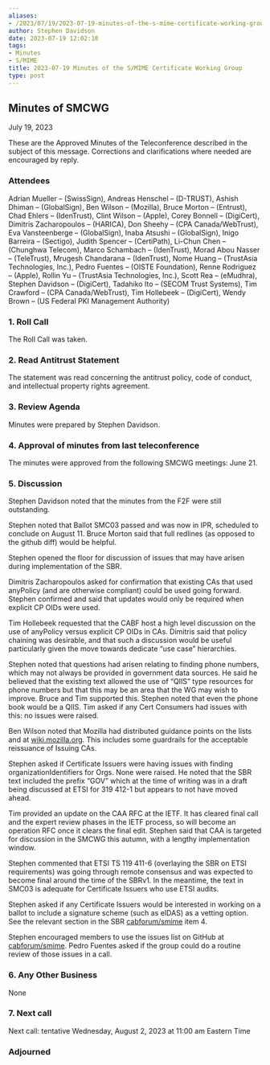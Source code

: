 ```yaml
---
aliases:
- /2023/07/19/2023-07-19-minutes-of-the-s-mime-certificate-working-group/
author: Stephen Davidson
date: 2023-07-19 12:02:10
tags:
- Minutes
- S/MIME
title: 2023-07-19 Minutes of the S/MIME Certificate Working Group
type: post
---
```


## Minutes of SMCWG

July 19, 2023

These are the Approved Minutes of the Teleconference described in the subject of this message. Corrections and clarifications where needed are encouraged by reply.

### Attendees

Adrian Mueller – (SwissSign), Andreas Henschel – (D-TRUST), Ashish Dhiman – (GlobalSign), Ben Wilson – (Mozilla), Bruce Morton – (Entrust), Chad Ehlers – (IdenTrust), Clint Wilson – (Apple), Corey Bonnell – (DigiCert), Dimitris Zacharopoulos – (HARICA), Don Sheehy – (CPA Canada/WebTrust), Eva Vansteenberge – (GlobalSign), Inaba Atsushi – (GlobalSign), Inigo Barreira – (Sectigo), Judith Spencer – (CertiPath), Li-Chun Chen – (Chunghwa Telecom), Marco Schambach – (IdenTrust), Morad Abou Nasser – (TeleTrust), Mrugesh Chandarana – (IdenTrust), Nome Huang – (TrustAsia Technologies, Inc.), Pedro Fuentes – (OISTE Foundation), Renne Rodriguez – (Apple), Rollin Yu – (TrustAsia Technologies, Inc.), Scott Rea – (eMudhra), Stephen Davidson – (DigiCert), Tadahiko Ito – (SECOM Trust Systems), Tim Crawford – (CPA Canada/WebTrust), Tim Hollebeek – (DigiCert), Wendy Brown – (US Federal PKI Management Authority)

### 1. Roll Call

The Roll Call was taken.

### 2. Read Antitrust Statement

The statement was read concerning the antitrust policy, code of conduct, and intellectual property rights agreement.

### 3. Review Agenda

Minutes were prepared by Stephen Davidson.

### 4. Approval of minutes from last teleconference

The minutes were approved from the following SMCWG meetings: June 21.

### 5. Discussion

Stephen Davidson noted that the minutes from the F2F were still outstanding.

Stephen noted that Ballot SMC03 passed and was now in IPR, scheduled to conclude on August 11. Bruce Morton said that full redlines (as opposed to the github diff) would be helpful.

Stephen opened the floor for discussion of issues that may have arisen during implementation of the SBR.

Dimitris Zacharopoulos asked for confirmation that existing CAs that used anyPolicy (and are otherwise compliant) could be used going forward. Stephen confirmed and said that updates would only be required when explicit CP OIDs were used.

Tim Hollebeek requested that the CABF host a high level discussion on the use of anyPolicy versus explicit CP OIDs in CAs. Dimitris said that policy chaining was desirable, and that such a discussion would be useful particularly given the move towards dedicate “use case” hierarchies.

Stephen noted that questions had arisen relating to finding phone numbers, which may not always be provided in government data sources. He said he believed that the existing text allowed the use of “QIIS” type resources for phone numbers but that this may be an area that the WG may wish to improve. Bruce and Tim supported this. Stephen noted that even the phone book would be a QIIS. Tim asked if any Cert Consumers had issues with this: no issues were raised.

Ben Wilson noted that Mozilla had distributed guidance points on the lists and at [wiki.mozilla.org](https://wiki.mozilla.org/CA/Transition_SMIME_BRs). This includes some guardrails for the acceptable reissuance of Issuing CAs.

Stephen asked if Certificate Issuers were having issues with finding organizationIdentifiers for Orgs. None were raised. He noted that the SBR text included the prefix “GOV” which at the time of writing was in a draft being discussed at ETSI for 319 412-1 but appears to not have moved ahead.

Tim provided an update on the CAA RFC at the IETF. It has cleared final call and the expert review phases in the IETF process, so will become an operation RFC once it clears the final edit. Stephen said that CAA is targeted for discussion in the SMCWG this autumn, with a lengthy implementation window.

Stephen commented that ETSI TS 119 411-6 (overlaying the SBR on ETSI requirements) was going through remote consensus and was expected to become final around the time of the SBRv1. In the meantime, the text in SMC03 is adequate for Certificate Issuers who use ETSI audits.

Stephen asked if any Certificate Issuers would be interested in working on a ballot to include a signature scheme (such as eIDAS) as a vetting option. See the relevant section in the SBR [cabforum/smime](https://github.com/cabforum/smime/blob/main/SBR.md#3241-attribute-collection-of-individual-identity) item 4.

Stephen encouraged members to use the issues list on GitHub at [cabforum/smime](https://github.com/cabforum/smime/issues). Pedro Fuentes asked if the group could do a routine review of those issues in a call.

### 6. Any Other Business

None

### 7. Next call

Next call: tentative Wednesday, August 2, 2023 at 11:00 am Eastern Time

### Adjourned
